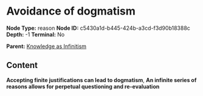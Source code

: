 # Avoidance of dogmatism

**Node Type:** reason
**Node ID:** c5430a1d-b445-424b-a3cd-f3d90b18388c
**Depth:** -1
**Terminal:** No

**Parent:** [Knowledge as Infinitism](knowledge-as-infinitism-thesis-1ccb10a4-65b9-4ca2-911c-7c3a5e2f3c55.md)

## Content

**Accepting finite justifications can lead to dogmatism**, **An infinite series of reasons allows for perpetual questioning and re-evaluation**
